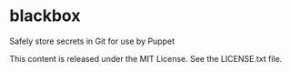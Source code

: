 blackbox
========

Safely store secrets in Git for use by Puppet


This content is released under the MIT License.  See the LICENSE.txt file.
